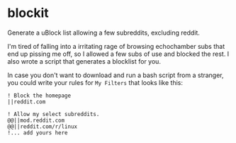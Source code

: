 # blockit

Generate a uBlock list allowing a few subreddits, excluding reddit.

I'm tired of falling into a irritating rage of browsing echochamber subs that end up pissing me off, so I allowed a few subs of use and blocked the rest.
I also wrote a script that generates a blocklist for you.

In case you don't want to download and run a bash script from a stranger, you could write your rules for `My Filters` that looks like this:

```
! Block the homepage
||reddit.com

! Allow my select subreddits.
@@||mod.reddit.com
@@||reddit.com/r/linux
!... add yours here
```
